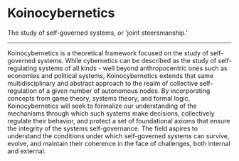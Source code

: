 # Koinocybernetics

The study of self-governed systems, or 'joint steersmanship.'

---

Koinocybernetics is a theoretical framework focused on the study of self-governed systems. While cybernetics can be described as the study of self-regulating systems of all kinds - well beyond anthropocentric ones such as economies and political systems, Koinocybernetics extends that same multidisciplinary and abstract approach to the realm of collective self-regulation of a given number of autonomous nodes. By incorporating concepts from game theory, systems theory, and formal logic, Koinocybernetics will seek to formalize our understanding of the mechanisms through which such systems make decisions, collectively regulate their behavior, and protect a set of foundational axioms that ensure the integrity of the systems self-governance. The field aspires to understand the conditions under which self-governed systems can survive, evolve, and maintain their coherence in the face of challenges, both internal and external.
